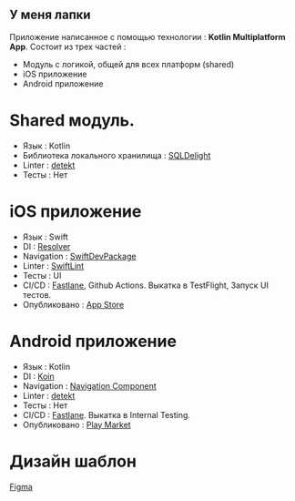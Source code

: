 ## У меня лапки

Приложение написанное с помощью технологии : **Kotlin Multiplatform App**. Состоит из трех частей :
- Модуль с логикой, общей для всех платформ (shared)
- iOS приложение
- Android приложение

# Shared модуль.
- Язык : Kotlin
- Библиотека локального хранилища : [SQLDelight](https://github.com/cashapp/sqldelight)
- Linter : [detekt](https://github.com/detekt/detekt)
- Тесты : Нет

# iOS приложение
- Язык : Swift
- DI : [Resolver](https://github.com/hmlongco/Resolver)
- Navigation : [SwiftDevPackage](https://github.com/ISSArt-LLC/SwiftDeveloperPackage)
- Linter : [SwiftLint](https://github.com/realm/SwiftLint)
- Тесты : UI
- CI/CD : [Fastlane](https://fastlane.tools/), Github Actions. Выкатка в TestFlight, Запуск UI тестов.
- Опубликовано : [App Store](https://apps.apple.com/us/app/%D1%83-%D0%BC%D0%B5%D0%BD%D1%8F-%D0%BB%D0%B0%D0%BF%D0%BA%D0%B8/id1620575531)

# Android приложение
- Язык : Kotlin
- DI : [Koin](https://insert-koin.io/)
- Navigation : [Navigation Component](https://developer.android.com/guide/navigation/navigation-getting-started)
- Linter : [detekt](https://github.com/detekt/detekt)
- Тесты : Нет
- CI/CD : [Fastlane](https://fastlane.tools/). Выкатка в Internal Testing.
- Опубликовано : [Play Market](https://play.google.com/store/apps/details?id=com.nikolai.ihavepaws.android)

# Дизайн шаблон
[Figma](https://www.figma.com/file/hs8ix9eyqbhMweDaKu3SHp/Bloo-Lo-Fi-Wireframe-Kit-(Community)?node-id=111%3A3207)

